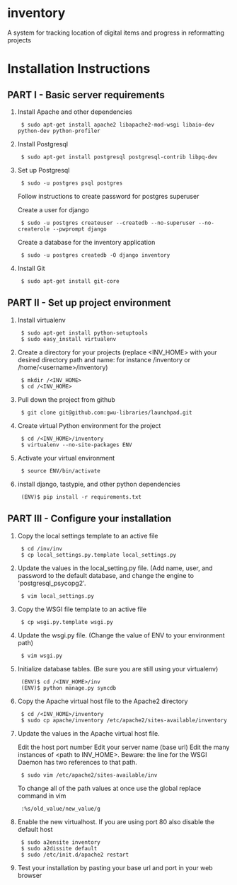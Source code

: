inventory
=========

A system for tracking location of digital items and progress in reformatting projects

Installation Instructions
=========================

PART I - Basic server requirements
----------------------------------

1. Install Apache and other dependencies

        $ sudo apt-get install apache2 libapache2-mod-wsgi libaio-dev python-dev python-profiler

2. Install Postgresql

        $ sudo apt-get install postgresql postgresql-contrib libpq-dev

3. Set up Postgresql

        $ sudo -u postgres psql postgres

    Follow instructions to create password for postgres superuser

    Create a user for django

        $ sudo -u postgres createuser --createdb --no-superuser --no-createrole --pwprompt django

    Create a database for the inventory application

        $ sudo -u postgres createdb -O django inventory

4. Install Git

        $ sudo apt-get install git-core

PART II - Set up project environment
------------------------------------

1. Install virtualenv

        $ sudo apt-get install python-setuptools
        $ sudo easy_install virtualenv

2. Create a directory for your projects (replace &lt;INV_HOME&gt; with your desired directory path and name: for instance /inventory or /home/&lt;username&gt;/inventory)

        $ mkdir /<INV_HOME>
        $ cd /<INV_HOME>

3. Pull down the project from github

        $ git clone git@github.com:gwu-libraries/launchpad.git

4. Create virtual Python environment for the project

        $ cd /<INV_HOME>/inventory
        $ virtualenv --no-site-packages ENV

5. Activate your virtual environment

        $ source ENV/bin/activate

6. install django, tastypie, and other python dependencies

        (ENV)$ pip install -r requirements.txt

PART III - Configure your installation
--------------------------------------

1. Copy the local settings template to an active file

        $ cd /inv/inv
        $ cp local_settings.py.template local_settings.py

2. Update the values in the local_setting.py file. (Add name, user, and password to the default database, and change the engine to 'postgresql_psycopg2'.

        $ vim local_settings.py

3. Copy the WSGI file template to an active file

        $ cp wsgi.py.template wsgi.py

4. Update the wsgi.py file. (Change the value of ENV to your environment path)

        $ vim wsgi.py

5. Initialize database tables. (Be sure you are still using your virtualenv)

        (ENV)$ cd /<INV_HOME>/inv
        (ENV)$ python manage.py syncdb

6. Copy the Apache virtual host file to the Apache2 directory

        $ cd /<INV_HOME>/inventory
        $ sudo cp apache/inventory /etc/apache2/sites-available/inventory

7. Update the values in the Apache virtual host file.

    Edit the host port number
    Edit your server name (base url)
    Edit the many instances of &lt;path to INV_HOME&gt;. Beware: the line for the WSGI Daemon has two references to that path.

        $ sudo vim /etc/apache2/sites-available/inv

    To change all of the path values at once use the global replace command in vim

        :%s/old_value/new_value/g

8. Enable the new virtualhost. If you are using port 80 also disable the default host

        $ sudo a2ensite inventory
        $ sudo a2dissite default
        $ sudo /etc/init.d/apache2 restart

9. Test your installation by pasting your base url and port in your web browser
